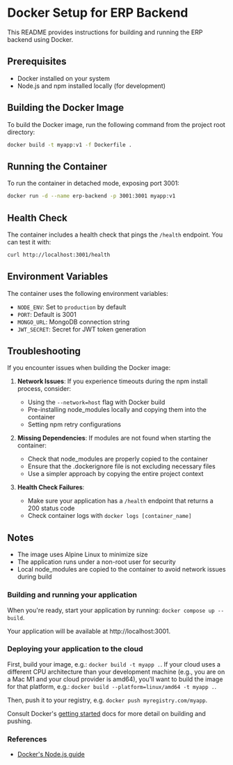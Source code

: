 # Docker Setup for ERP Backend

This README provides instructions for building and running the ERP backend using Docker.

## Prerequisites

- Docker installed on your system
- Node.js and npm installed locally (for development)

## Building the Docker Image

To build the Docker image, run the following command from the project root directory:

```bash
docker build -t myapp:v1 -f Dockerfile .
```

## Running the Container

To run the container in detached mode, exposing port 3001:

```bash
docker run -d --name erp-backend -p 3001:3001 myapp:v1
```

## Health Check

The container includes a health check that pings the `/health` endpoint. You can test it with:

```bash
curl http://localhost:3001/health
```

## Environment Variables

The container uses the following environment variables:

- `NODE_ENV`: Set to `production` by default
- `PORT`: Default is 3001
- `MONGO_URL`: MongoDB connection string
- `JWT_SECRET`: Secret for JWT token generation

## Troubleshooting

If you encounter issues when building the Docker image:

1. **Network Issues**: If you experience timeouts during the npm install process, consider:

   - Using the `--network=host` flag with Docker build
   - Pre-installing node_modules locally and copying them into the container
   - Setting npm retry configurations

2. **Missing Dependencies**: If modules are not found when starting the container:

   - Check that node_modules are properly copied to the container
   - Ensure that the .dockerignore file is not excluding necessary files
   - Use a simpler approach by copying the entire project context

3. **Health Check Failures**:
   - Make sure your application has a `/health` endpoint that returns a 200 status code
   - Check container logs with `docker logs [container_name]`

## Notes

- The image uses Alpine Linux to minimize size
- The application runs under a non-root user for security
- Local node_modules are copied to the container to avoid network issues during build

### Building and running your application

When you're ready, start your application by running:
`docker compose up --build`.

Your application will be available at http://localhost:3001.

### Deploying your application to the cloud

First, build your image, e.g.: `docker build -t myapp .`.
If your cloud uses a different CPU architecture than your development
machine (e.g., you are on a Mac M1 and your cloud provider is amd64),
you'll want to build the image for that platform, e.g.:
`docker build --platform=linux/amd64 -t myapp .`.

Then, push it to your registry, e.g. `docker push myregistry.com/myapp`.

Consult Docker's [getting started](https://docs.docker.com/go/get-started-sharing/)
docs for more detail on building and pushing.

### References

- [Docker's Node.js guide](https://docs.docker.com/language/nodejs/)
